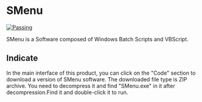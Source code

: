 # SMenu
[![Passing](https://img.shields.io/badge/SMenu-passing-green/?style=for-the-badge&logo=github)]()

SMenu is a Software composed of Windows Batch Scripts and VBScript.
## Indicate
In the main interface of this product, you can click on the "Code" section to download a version of SMenu software. The downloaded file type is ZIP archive. You need to decompress it and find "SMenu.exe" in it after decompression.Find it and double-click it to run.
